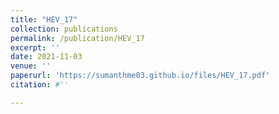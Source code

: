 ```yaml
---
title: "HEV_17"
collection: publications
permalink: /publication/HEV_17
excerpt: ''
date: 2021-11-03
venue: ''
paperurl: 'https://sumanthme03.github.io/files/HEV_17.pdf'
citation: #''

---
```


[Download paper here]: (https://sumanthme03.github.io/files/HEV_17.pdf)






